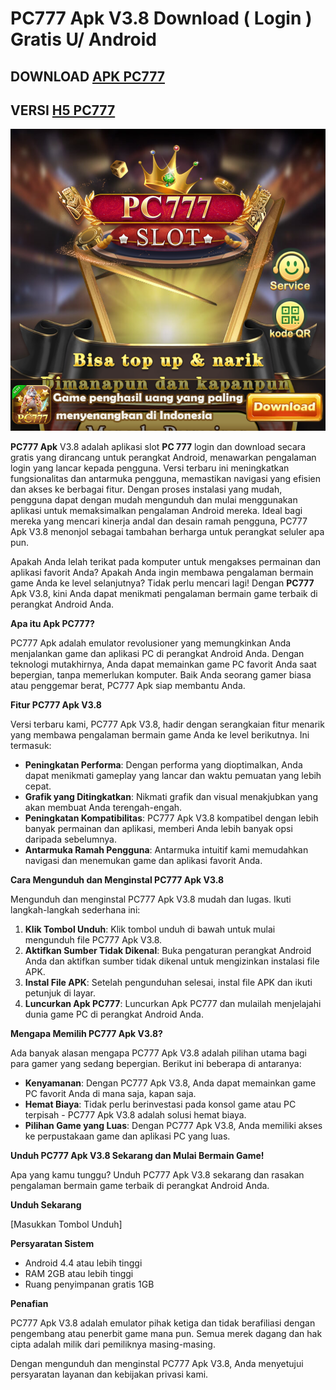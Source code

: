 # PC777 Apk V3.8 Download ( Login ) Gratis U/ Android

## DOWNLOAD [APK PC777](https://t.ly/apk-games)
## VERSI [H5 PC777](https://t.ly/raffi888)

![Screenshot_12](https://raw.githubusercontent.com/PC777-APK-LOGIN/.github/refs/heads/main/Screenshot_53.png)

**PC777 Apk** V3.8 adalah aplikasi slot **PC 777** login dan download secara gratis yang dirancang untuk perangkat Android, menawarkan pengalaman login yang lancar kepada pengguna. Versi terbaru ini meningkatkan fungsionalitas dan antarmuka pengguna, memastikan navigasi yang efisien dan akses ke berbagai fitur. Dengan proses instalasi yang mudah, pengguna dapat dengan mudah mengunduh dan mulai menggunakan aplikasi untuk memaksimalkan pengalaman Android mereka. Ideal bagi mereka yang mencari kinerja andal dan desain ramah pengguna, PC777 Apk V3.8 menonjol sebagai tambahan berharga untuk perangkat seluler apa pun.

Apakah Anda lelah terikat pada komputer untuk mengakses permainan dan aplikasi favorit Anda? Apakah Anda ingin membawa pengalaman bermain game Anda ke level selanjutnya? Tidak perlu mencari lagi! Dengan **PC777** Apk V3.8, kini Anda dapat menikmati pengalaman bermain game terbaik di perangkat Android Anda.

**Apa itu Apk PC777?**

PC777 Apk adalah emulator revolusioner yang memungkinkan Anda menjalankan game dan aplikasi PC di perangkat Android Anda. Dengan teknologi mutakhirnya, Anda dapat memainkan game PC favorit Anda saat bepergian, tanpa memerlukan komputer. Baik Anda seorang gamer biasa atau penggemar berat, PC777 Apk siap membantu Anda.

**Fitur PC777 Apk V3.8**

Versi terbaru kami, PC777 Apk V3.8, hadir dengan serangkaian fitur menarik yang membawa pengalaman bermain game Anda ke level berikutnya. Ini termasuk:

* **Peningkatan Performa**: Dengan performa yang dioptimalkan, Anda dapat menikmati gameplay yang lancar dan waktu pemuatan yang lebih cepat.
* **Grafik yang Ditingkatkan**: Nikmati grafik dan visual menakjubkan yang akan membuat Anda terengah-engah.
* **Peningkatan Kompatibilitas**: PC777 Apk V3.8 kompatibel dengan lebih banyak permainan dan aplikasi, memberi Anda lebih banyak opsi daripada sebelumnya.
* **Antarmuka Ramah Pengguna**: Antarmuka intuitif kami memudahkan navigasi dan menemukan game dan aplikasi favorit Anda.

**Cara Mengunduh dan Menginstal PC777 Apk V3.8**

Mengunduh dan menginstal PC777 Apk V3.8 mudah dan lugas. Ikuti langkah-langkah sederhana ini:

1. **Klik Tombol Unduh**: Klik tombol unduh di bawah untuk mulai mengunduh file PC777 Apk V3.8.
2. **Aktifkan Sumber Tidak Dikenal**: Buka pengaturan perangkat Android Anda dan aktifkan sumber tidak dikenal untuk mengizinkan instalasi file APK.
3. **Instal File APK**: Setelah pengunduhan selesai, instal file APK dan ikuti petunjuk di layar.
4. **Luncurkan Apk PC777**: Luncurkan Apk PC777 dan mulailah menjelajahi dunia game PC di perangkat Android Anda.

**Mengapa Memilih PC777 Apk V3.8?**

Ada banyak alasan mengapa PC777 Apk V3.8 adalah pilihan utama bagi para gamer yang sedang bepergian. Berikut ini beberapa di antaranya:

* **Kenyamanan**: Dengan PC777 Apk V3.8, Anda dapat memainkan game PC favorit Anda di mana saja, kapan saja.
* **Hemat Biaya**: Tidak perlu berinvestasi pada konsol game atau PC terpisah - PC777 Apk V3.8 adalah solusi hemat biaya.
* **Pilihan Game yang Luas**: Dengan PC777 Apk V3.8, Anda memiliki akses ke perpustakaan game dan aplikasi PC yang luas.

**Unduh PC777 Apk V3.8 Sekarang dan Mulai Bermain Game!**

Apa yang kamu tunggu? Unduh PC777 Apk V3.8 sekarang dan rasakan pengalaman bermain game terbaik di perangkat Android Anda.

**Unduh Sekarang**

[Masukkan Tombol Unduh]

**Persyaratan Sistem**

* Android 4.4 atau lebih tinggi
* RAM 2GB atau lebih tinggi
* Ruang penyimpanan gratis 1GB

**Penafian**

PC777 Apk V3.8 adalah emulator pihak ketiga dan tidak berafiliasi dengan pengembang atau penerbit game mana pun. Semua merek dagang dan hak cipta adalah milik dari pemiliknya masing-masing.

Dengan mengunduh dan menginstal PC777 Apk V3.8, Anda menyetujui persyaratan layanan dan kebijakan privasi kami.
